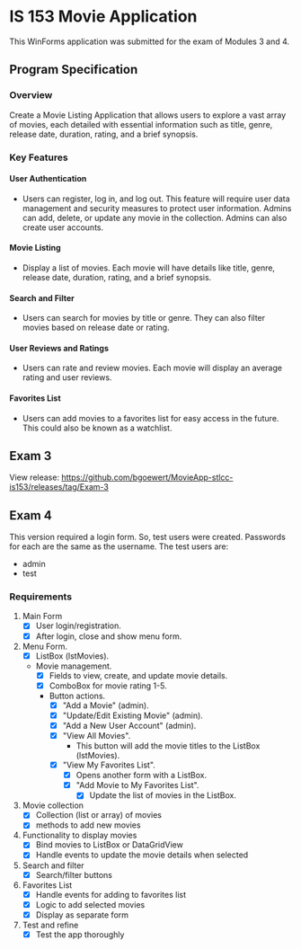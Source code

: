 ﻿# IS 153 Movie Application

This WinForms application was submitted for the exam of Modules 3 and 4.

## Program Specification

### Overview

Create a Movie Listing Application that allows users to explore a vast array of movies, each detailed with essential information such as title, genre, release date, duration, rating, and a brief synopsis.

### Key Features

#### User Authentication

- Users can register, log in, and log out. This feature will require user data management and security measures to protect user information. Admins can add, delete, or update any movie in the collection. Admins can also create user accounts.

#### Movie Listing

- Display a list of movies. Each movie will have details like title, genre, release date, duration, rating, and a brief synopsis.

#### Search and Filter

- Users can search for movies by title or genre. They can also filter movies based on release date or rating.

#### User Reviews and Ratings

- Users can rate and review movies. Each movie will display an average rating and user reviews.

#### Favorites List

- Users can add movies to a favorites list for easy access in the future. This could also be known as a watchlist.

## Exam 3

View release: https://github.com/bgoewert/MovieApp-stlcc-is153/releases/tag/Exam-3

## Exam 4

This version required a login form. So, test users were created. Passwords for each are the same as the username. The test users are:

- admin
- test

### Requirements

1. Main Form
    - [x] User login/registration.
    - [x] After login, close and show menu form.
2. Menu Form.
    - [x] ListBox (lstMovies).
    - Movie management.
      - [x] Fields to view, create, and update movie details.
      - [x] ComboBox for movie rating 1-5.
      - Button actions.
        - [x] "Add a Movie" (admin).
        - [x] "Update/Edit Existing Movie" (admin).
        - [x] "Add a New User Account" (admin).
        - [x] "View All Movies".
          - This button will add the movie titles to the ListBox (lstMovies).
        - [x] "View My Favorites List".
          - [x] Opens another form with a ListBox.
          - [x] "Add Movie to My Favorites List".
            - [x] Update the list of movies in the ListBox.
3. Movie collection
    - [x] Collection (list or array) of movies
    - [x] methods to add new movies
4. Functionality to display movies
    - [x] Bind movies to ListBox or DataGridView
    - [x] Handle events to update the movie details when selected
5. Search and filter
    - [x] Search/filter buttons
6. Favorites List
    - [x] Handle events for adding to favorites list
    - [x] Logic to add selected movies
    - [x] Display as separate form
7. Test and refine
    - [x] Test the app thoroughly